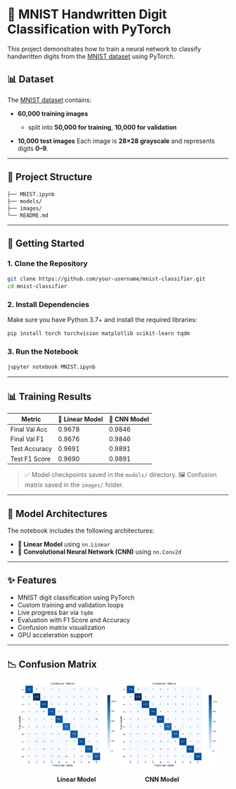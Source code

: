 # 🧠 MNIST Handwritten Digit Classification with PyTorch

This project demonstrates how to train a neural network to classify handwritten digits from the [MNIST dataset](http://yann.lecun.com/exdb/mnist/) using PyTorch.


## 📊 Dataset

The [MNIST dataset](http://yann.lecun.com/exdb/mnist/) contains:

* **60,000 training images**

  * split into **50,000 for training**, **10,000 for validation**
* **10,000 test images**
  Each image is **28×28 grayscale** and represents digits **0–9**.

---

## 📁 Project Structure

```
├── MNIST.ipynb
├── models/
├── images/
└── README.md
```

---

## 🚀 Getting Started

### 1. Clone the Repository

```bash
git clone https://github.com/your-username/mnist-classifier.git
cd mnist-classifier
```

### 2. Install Dependencies

Make sure you have Python 3.7+ and install the required libraries:

```bash
pip install torch torchvision matplotlib scikit-learn tqdm
```

### 3. Run the Notebook

```bash
jupyter notebook MNIST.ipynb
```

---

## 📊 Training Results

| Metric        | 🧮 Linear Model | 🧠 CNN Model           |
| ------------- | --------------- | ---------------------- |
| Final Val Acc | 0.9678          | 0.9846                 |
| Final Val F1  | 0.9676          | 0.9846                 |
| Test Accuracy | 0.9691          | 0.9891                 |
| Test F1 Score | 0.9690          | 0.9891                 |

> ✅ Model checkpoints saved in the `models/` directory.
> 🖼️ Confusion matrix saved in the `images/` folder.

---

## 🧠 Model Architectures

The notebook includes the following architectures:

* 🔹 **Linear Model** using `nn.Linear`
* 🔹 **Convolutional Neural Network (CNN)** using `nn.Conv2d`

---

## ✨ Features

* MNIST digit classification using PyTorch
* Custom training and validation loops
* Live progress bar via `tqdm`
* Evaluation with F1 Score and Accuracy
* Confusion matrix visualization
* GPU acceleration support

---

## 📉 Confusion Matrix

<p align="center"> <img src="images/Linearmodel.png" alt="Confusion Matrix - Linear Model" width="45%"/> <img src="images/CNNmodel.png" alt="Confusion Matrix - CNN Model" width="45%"/> </p> <p align="center"> <b>Linear Model</b>&emsp;&emsp;&emsp;&emsp;&emsp;&emsp;&emsp;&emsp;<b>CNN Model</b> </p>
